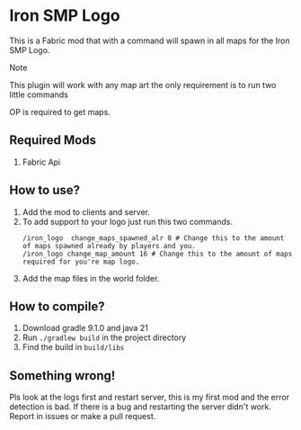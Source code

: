 # Iron SMP Logo

This is a Fabric mod that with a command will spawn in all maps for the Iron SMP Logo.

> [!NOTE]
> This plugin will work with any map art the only requirement is to run two little commands
>
> OP is required to get maps.

## Required Mods
  1. Fabric Api

## How to use?

1. Add the mod to clients and server.
2. To add support to your logo just run this two commands.
    ```
    /iron_logo  change_maps_spawned_alr 0 # Change this to the amount of maps spawned already by players and you.
    /iron_logo change_map_amount 16 # Change this to the amount of maps required for you're map logo.
    ```
3. Add the map files in the world folder.

## How to compile?

1. Download gradle 9.1.0 and java 21
2. Run `./gradlew build` in the project directory
3. Find the build in `build/libs`

## Something wrong!

Pls look at the logs first and restart server, this is my first mod and the error detection is bad.
If there is a bug and restarting the server didn't work. Report in issues or make a pull request.